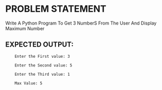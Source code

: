 # PROBLEM STATEMENT

Write A Python Program To Get 3 NumberS From The User And Display Maximum Number 


## EXPECTED OUTPUT:
        Enter the First value: 3

        Enter the Second value: 5

        Enter the Third value: 1
        
        Max Value: 5